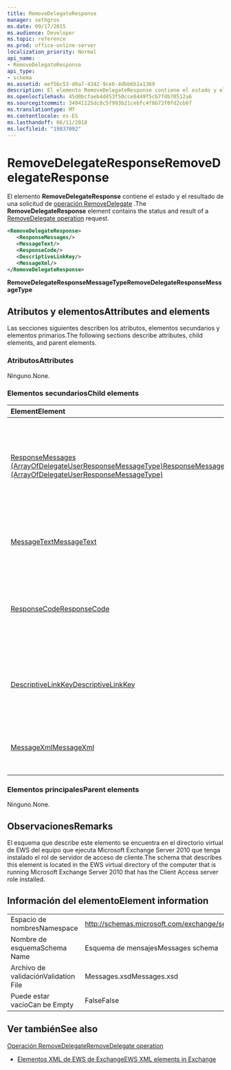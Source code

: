 ```yaml
---
title: RemoveDelegateResponse
manager: sethgros
ms.date: 09/17/2015
ms.audience: Developer
ms.topic: reference
ms.prod: office-online-server
localization_priority: Normal
api_name:
- RemoveDelegateResponse
api_type:
- schema
ms.assetid: eef56c53-d0a7-4342-9ce6-4dbb6b1a1369
description: El elemento RemoveDelegateResponse contiene el estado y el resultado de una solicitud de operación RemoveDelegate.
ms.openlocfilehash: 45d0bcfaeb4d453f50cce8449f5cb7fdb70512a6
ms.sourcegitcommit: 34041125dc8c5f993b21cebfc4f8b72f0fd2cb6f
ms.translationtype: MT
ms.contentlocale: es-ES
ms.lasthandoff: 06/11/2018
ms.locfileid: "19837092"
---
```

# <a name="removedelegateresponse"></a><span data-ttu-id="5315f-103">RemoveDelegateResponse</span><span class="sxs-lookup"><span data-stu-id="5315f-103">RemoveDelegateResponse</span></span>

<span data-ttu-id="5315f-104">El elemento **RemoveDelegateResponse** contiene el estado y el resultado de una solicitud de [operación RemoveDelegate](removedelegate-operation.md) .</span><span class="sxs-lookup"><span data-stu-id="5315f-104">The **RemoveDelegateResponse** element contains the status and result of a [RemoveDelegate operation](removedelegate-operation.md) request.</span></span> 
  
```xml
<RemoveDelegateResponse>
   <ResponseMessages/>
   <MessageText/>
   <ResponseCode/>
   <DescriptiveLinkKey/>
   <MessageXml/>
</RemoveDelegateResponse>
```

 <span data-ttu-id="5315f-105">**RemoveDelegateResponseMessageType**</span><span class="sxs-lookup"><span data-stu-id="5315f-105">**RemoveDelegateResponseMessageType**</span></span>
## <a name="attributes-and-elements"></a><span data-ttu-id="5315f-106">Atributos y elementos</span><span class="sxs-lookup"><span data-stu-id="5315f-106">Attributes and elements</span></span>

<span data-ttu-id="5315f-107">Las secciones siguientes describen los atributos, elementos secundarios y elementos primarios.</span><span class="sxs-lookup"><span data-stu-id="5315f-107">The following sections describe attributes, child elements, and parent elements.</span></span>
  
### <a name="attributes"></a><span data-ttu-id="5315f-108">Atributos</span><span class="sxs-lookup"><span data-stu-id="5315f-108">Attributes</span></span>

<span data-ttu-id="5315f-109">Ninguno.</span><span class="sxs-lookup"><span data-stu-id="5315f-109">None.</span></span>
  
### <a name="child-elements"></a><span data-ttu-id="5315f-110">Elementos secundarios</span><span class="sxs-lookup"><span data-stu-id="5315f-110">Child elements</span></span>

|<span data-ttu-id="5315f-111">**Element**</span><span class="sxs-lookup"><span data-stu-id="5315f-111">**Element**</span></span>|<span data-ttu-id="5315f-112">**Descripción**</span><span class="sxs-lookup"><span data-stu-id="5315f-112">**Description**</span></span>|
|:-----|:-----|
|[<span data-ttu-id="5315f-113">ResponseMessages (ArrayOfDelegateUserResponseMessageType)</span><span class="sxs-lookup"><span data-stu-id="5315f-113">ResponseMessages (ArrayOfDelegateUserResponseMessageType)</span></span>](responsemessages-arrayofdelegateuserresponsemessagetype.md) <br/> |<span data-ttu-id="5315f-114">Contiene los mensajes de respuesta para una solicitud de administración de servicios Web de Exchange delegado.</span><span class="sxs-lookup"><span data-stu-id="5315f-114">Contains the response messages for an Exchange Web Services delegate management request.</span></span>  <br/> |
|[<span data-ttu-id="5315f-115">MessageText</span><span class="sxs-lookup"><span data-stu-id="5315f-115">MessageText</span></span>](messagetext.md) <br/> |<span data-ttu-id="5315f-116">Proporciona una descripción de texto del estado de la respuesta.</span><span class="sxs-lookup"><span data-stu-id="5315f-116">Provides a text description of the status of the response.</span></span>  <br/> |
|[<span data-ttu-id="5315f-117">ResponseCode</span><span class="sxs-lookup"><span data-stu-id="5315f-117">ResponseCode</span></span>](responsecode.md) <br/> |<span data-ttu-id="5315f-118">Proporciona un código de error que identifica el error específico que ha encontrado la solicitud.</span><span class="sxs-lookup"><span data-stu-id="5315f-118">Provides an error code that identifies the specific error that the request encountered.</span></span>  <br/> |
|[<span data-ttu-id="5315f-119">DescriptiveLinkKey</span><span class="sxs-lookup"><span data-stu-id="5315f-119">DescriptiveLinkKey</span></span>](descriptivelinkkey.md) <br/> |<span data-ttu-id="5315f-120">Actualmente no se utiliza y está reservado para uso futuro.</span><span class="sxs-lookup"><span data-stu-id="5315f-120">Currently unused and is reserved for future use.</span></span> <span data-ttu-id="5315f-121">Contiene un valor de 0.</span><span class="sxs-lookup"><span data-stu-id="5315f-121">It contains a value of 0.</span></span>  <br/> |
|[<span data-ttu-id="5315f-122">MessageXml</span><span class="sxs-lookup"><span data-stu-id="5315f-122">MessageXml</span></span>](messagexml.md) <br/> |<span data-ttu-id="5315f-123">Proporciona información de la respuesta de error adicionales.</span><span class="sxs-lookup"><span data-stu-id="5315f-123">Provides additional error response information.</span></span>  <br/> |
   
### <a name="parent-elements"></a><span data-ttu-id="5315f-124">Elementos principales</span><span class="sxs-lookup"><span data-stu-id="5315f-124">Parent elements</span></span>

<span data-ttu-id="5315f-125">Ninguno.</span><span class="sxs-lookup"><span data-stu-id="5315f-125">None.</span></span>
  
## <a name="remarks"></a><span data-ttu-id="5315f-126">Observaciones</span><span class="sxs-lookup"><span data-stu-id="5315f-126">Remarks</span></span>

<span data-ttu-id="5315f-127">El esquema que describe este elemento se encuentra en el directorio virtual de EWS del equipo que ejecuta Microsoft Exchange Server 2010 que tenga instalado el rol de servidor de acceso de cliente.</span><span class="sxs-lookup"><span data-stu-id="5315f-127">The schema that describes this element is located in the EWS virtual directory of the computer that is running Microsoft Exchange Server 2010 that has the Client Access server role installed.</span></span>
  
## <a name="element-information"></a><span data-ttu-id="5315f-128">Información del elemento</span><span class="sxs-lookup"><span data-stu-id="5315f-128">Element information</span></span>

|||
|:-----|:-----|
|<span data-ttu-id="5315f-129">Espacio de nombres</span><span class="sxs-lookup"><span data-stu-id="5315f-129">Namespace</span></span>  <br/> |http://schemas.microsoft.com/exchange/services/2006/messages  <br/> |
|<span data-ttu-id="5315f-130">Nombre de esquema</span><span class="sxs-lookup"><span data-stu-id="5315f-130">Schema Name</span></span>  <br/> |<span data-ttu-id="5315f-131">Esquema de mensajes</span><span class="sxs-lookup"><span data-stu-id="5315f-131">Messages schema</span></span>  <br/> |
|<span data-ttu-id="5315f-132">Archivo de validación</span><span class="sxs-lookup"><span data-stu-id="5315f-132">Validation File</span></span>  <br/> |<span data-ttu-id="5315f-133">Messages.xsd</span><span class="sxs-lookup"><span data-stu-id="5315f-133">Messages.xsd</span></span>  <br/> |
|<span data-ttu-id="5315f-134">Puede estar vacío</span><span class="sxs-lookup"><span data-stu-id="5315f-134">Can be Empty</span></span>  <br/> |<span data-ttu-id="5315f-135">False</span><span class="sxs-lookup"><span data-stu-id="5315f-135">False</span></span>  <br/> |
   
## <a name="see-also"></a><span data-ttu-id="5315f-136">Ver también</span><span class="sxs-lookup"><span data-stu-id="5315f-136">See also</span></span>



[<span data-ttu-id="5315f-137">Operación RemoveDelegate</span><span class="sxs-lookup"><span data-stu-id="5315f-137">RemoveDelegate operation</span></span>](removedelegate-operation.md)


- [<span data-ttu-id="5315f-138">Elementos XML de EWS de Exchange</span><span class="sxs-lookup"><span data-stu-id="5315f-138">EWS XML elements in Exchange</span></span>](ews-xml-elements-in-exchange.md)

